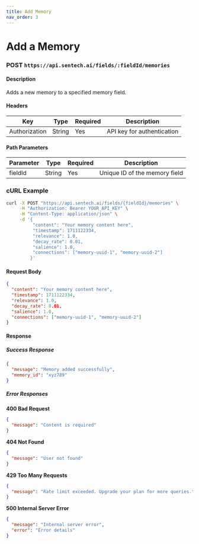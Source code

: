 ```yaml
---
title: Add Memory
nav_order: 3
---
```


# Add a Memory

### **POST** `https://api.sentech.ai/fields/:fieldId/memories`

#### **Description**
Adds a new memory to a specified memory field.

#### **Headers**

| Key           | Type   | Required | Description                |
|--------------|--------|----------|----------------------------|
| Authorization | String | Yes      | API key for authentication |

#### **Path Parameters**

| Parameter | Type   | Required | Description                  |
|-----------|--------|----------|------------------------------|
| fieldId   | String | Yes      | Unique ID of the memory field|

### **cURL Example**
```sh
curl -X POST "https://api.sentech.ai/fields/{fieldId}/memories" \
     -H "Authorization: Bearer YOUR_API_KEY" \
     -H "Content-Type: application/json" \
     -d '{
          "content": "Your memory content here",
          "timestamp": 1711122334,
          "relevance": 1.0,
          "decay_rate": 0.01,
          "salience": 1.0,
          "connections": ["memory-uuid-1", "memory-uuid-2"]
         }'
```

#### **Request Body**

```json
{
  "content": "Your memory content here",
  "timestamp": 1711122334,
  "relevance": 1.0,
  "decay_rate": 0.01,
  "salience": 1.0,
  "connections": ["memory-uuid-1", "memory-uuid-2"]
}
```

#### **Response**
##### **Success Response**
```json
{
  "message": "Memory added successfully",
  "memory_id": "xyz789"
}
```

##### **Error Responses**
**400 Bad Request**
```json
{
  "message": "Content is required"
}
```

**404 Not Found**
```json
{
  "message": "User not found"
}
```

**429 Too Many Requests**
```json
{
  "message": "Rate limit exceeded. Upgrade your plan for more queries."
}
```

**500 Internal Server Error**
```json
{
  "message": "Internal server error",
  "error": "Error details"
}
```

